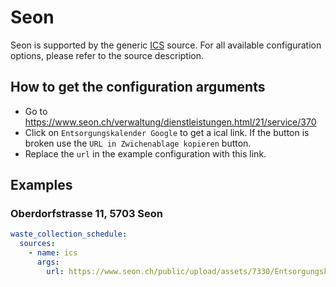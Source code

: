 # Seon

Seon is supported by the generic [ICS](/doc/source/ics.md) source. For all available configuration options, please refer to the source description.


## How to get the configuration arguments

- Go to <https://www.seon.ch/verwaltung/dienstleistungen.html/21/service/370>
- Click on `Entsorgungskalender Google` to get a ical link. If the button is broken use the `URL in Zwichenablage kopieren` button.
- Replace the `url` in the example configuration with this link.

## Examples

### Oberdorfstrasse 11, 5703 Seon

```yaml
waste_collection_schedule:
  sources:
    - name: ics
      args:
        url: https://www.seon.ch/public/upload/assets/7330/Entsorgungskalender_Outlook%202025.ics?fp=1
```
